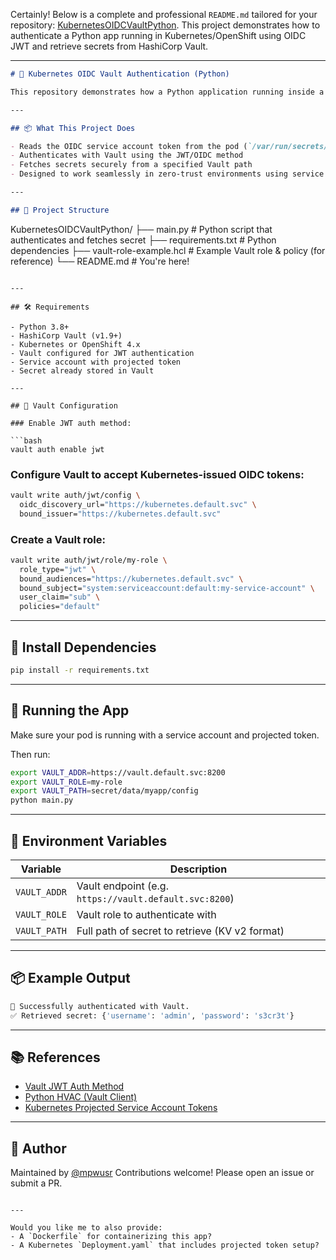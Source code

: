 Certainly! Below is a complete and professional `README.md` tailored for your repository: [KubernetesOIDCVaultPython](https://github.com/mpwusr/KubernetesOIDCVaultPython). This project demonstrates how to authenticate a Python app running in Kubernetes/OpenShift using OIDC JWT and retrieve secrets from HashiCorp Vault.

---

```markdown
# 🔐 Kubernetes OIDC Vault Authentication (Python)

This repository demonstrates how a Python application running inside a Kubernetes or OpenShift 4.x cluster can authenticate to **HashiCorp Vault** using a Kubernetes-issued **OIDC JWT token**, and retrieve secrets securely with no hardcoded credentials.

---

## 📦 What This Project Does

- Reads the OIDC service account token from the pod (`/var/run/secrets/kubernetes.io/serviceaccount/token`)
- Authenticates with Vault using the JWT/OIDC method
- Fetches secrets securely from a specified Vault path
- Designed to work seamlessly in zero-trust environments using service accounts

---

## 📁 Project Structure

```

KubernetesOIDCVaultPython/
├── main.py               # Python script that authenticates and fetches secret
├── requirements.txt      # Python dependencies
├── vault-role-example.hcl  # Example Vault role & policy (for reference)
└── README.md             # You're here!

````

---

## 🛠️ Requirements

- Python 3.8+
- HashiCorp Vault (v1.9+)
- Kubernetes or OpenShift 4.x
- Vault configured for JWT authentication
- Service account with projected token
- Secret already stored in Vault

---

## 🔐 Vault Configuration

### Enable JWT auth method:

```bash
vault auth enable jwt
````

### Configure Vault to accept Kubernetes-issued OIDC tokens:

```bash
vault write auth/jwt/config \
  oidc_discovery_url="https://kubernetes.default.svc" \
  bound_issuer="https://kubernetes.default.svc"
```

### Create a Vault role:

```bash
vault write auth/jwt/role/my-role \
  role_type="jwt" \
  bound_audiences="https://kubernetes.default.svc" \
  bound_subject="system:serviceaccount:default:my-service-account" \
  user_claim="sub" \
  policies="default"
```

---

## 💾 Install Dependencies

```bash
pip install -r requirements.txt
```

---

## 🚀 Running the App

Make sure your pod is running with a service account and projected token.

Then run:

```bash
export VAULT_ADDR=https://vault.default.svc:8200
export VAULT_ROLE=my-role
export VAULT_PATH=secret/data/myapp/config
python main.py
```

---

## 🔑 Environment Variables

| Variable     | Description                                            |
| ------------ | ------------------------------------------------------ |
| `VAULT_ADDR` | Vault endpoint (e.g. `https://vault.default.svc:8200`) |
| `VAULT_ROLE` | Vault role to authenticate with                        |
| `VAULT_PATH` | Full path of secret to retrieve (KV v2 format)         |

---

## 📦 Example Output

```bash
🔐 Successfully authenticated with Vault.
✅ Retrieved secret: {'username': 'admin', 'password': 's3cr3t'}
```

---

## 📚 References

* [Vault JWT Auth Method](https://developer.hashicorp.com/vault/docs/auth/jwt)
* [Python HVAC (Vault Client)](https://github.com/hvac/hvac)
* [Kubernetes Projected Service Account Tokens](https://kubernetes.io/docs/tasks/configure-pod-container/configure-service-account/#token-projection)

---

## 🧠 Author

Maintained by [@mpwusr](https://github.com/mpwusr)
Contributions welcome! Please open an issue or submit a PR.

```

---

Would you like me to also provide:
- A `Dockerfile` for containerizing this app?
- A Kubernetes `Deployment.yaml` that includes projected token setup?
```
